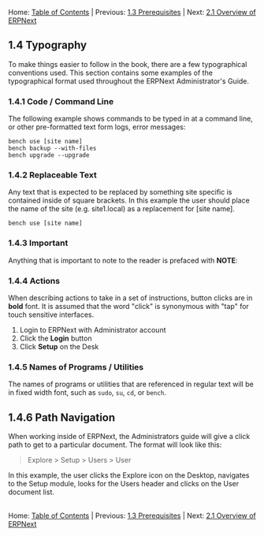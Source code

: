 Home: [Table of Contents](../README.md "Table of Contents") | Previous: [1.3 Prerequisites](prerequisites "Prerequisites") | Next: [2.1 Overview of ERPNext](../introduction/overview "Introduction")

## 1.4 Typography

To make things easier to follow in the book, there are a few typographical conventions used. This section contains some examples of the typographical format used throughout the ERPNext Administrator's Guide.

### 1.4.1 Code / Command Line
The following example shows commands to be typed in at a command line, or other pre-formatted text form logs, error messages:

    bench use [site name]
    bench backup --with-files
    bench upgrade --upgrade


### 1.4.2 Replaceable Text

Any text that is expected to be replaced by something site specific is contained inside of square brackets. In this example the user should place the name of the site (e.g. site1.local) as a replacement for [site name].

    bench use [site name]

### 1.4.3 Important

Anything that is important to note to the reader is prefaced with **NOTE**:

### 1.4.4 Actions

When describing actions to take in a set of instructions, button clicks are in **bold** font. It is assumed that the word "click" is synonymous with "tap" for touch sensitive interfaces.

1. Login to ERPNext with Administrator account
1. Click the **Login** button
1. Click **Setup** on the Desk

### 1.4.5 Names of Programs / Utilities

The names of programs or utilities that are referenced in regular text will be in fixed width font, such as `sudo`, `su`, `cd`, or `bench`.

## 1.4.6 Path Navigation

When working inside of ERPNext, the Administrators guide will give a click path to get to a particular document. The format will look like this:

> Explore > Setup > Users > User

In this example, the user clicks the Explore icon on the Desktop, navigates to the Setup module, looks for the Users header and clicks on the User document list.<br /><br />

Home: [Table of Contents](../README.md "Table of Contents") | Previous: [1.3 Prerequisites](prerequisites "Prerequisites") | Next: [2.1 Overview of ERPNext](../introduction/overview "Introduction")
